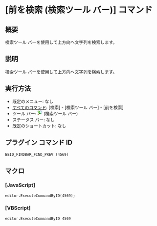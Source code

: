 # \[前を検索 (検索ツール バー)\] コマンド

## 概要

検索ツール バーを使用して上方向へ文字列を検索します。

## 説明

検索ツール バーを使用して上方向へ文字列を検索します。

## 実行方法

- 既定のメニュー: なし
- [すべてのコマンド](../../glossary/allcommands): \[検索\] \- \[検索ツール バー\] \- \[前を検索\]
- ツール バー: ![](../../images/editrepeatback.png) (検索ツール バー)
- ステータス バー: なし
- 既定のショートカット: なし

## プラグイン コマンド ID

```
EEID_FINDBAR_FIND_PREV (4569)
```

## マクロ

### \[JavaScript\]

```
editor.ExecuteCommandByID(4569);
```

### \[VBScript\]

```
editor.ExecuteCommandByID 4569
```

